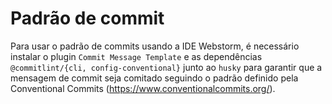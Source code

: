 # Padrão de commit


Para usar o padrão de commits usando a IDE Webstorm, é necessário instalar o plugin 
`Commit Message Template` e as dependências `@commitlint/{cli, config-conventional}` junto ao `husky` para garantir 
que a mensagem de commit seja comitado seguindo o padrão definido pela Conventional Commits (https://www.conventionalcommits.org/).



